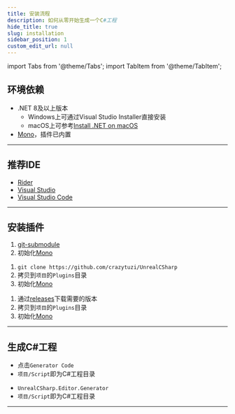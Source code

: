 ```yaml
---
title: 安装流程
description: 如何从零开始生成一个C#工程
hide_title: true
slug: installation
sidebar_position: 1
custom_edit_url: null
---
```


import Tabs from '@theme/Tabs';
import TabItem from '@theme/TabItem';

## 环境依赖

- .NET 8及以上版本
  - Windows上可通过Visual Studio Installer直接安装
  - macOS上可参考[Install .NET on macOS](https://learn.microsoft.com/en-us/dotnet/core/install/macos)
- [Mono](https://github.com/dotnet/runtime)，插件已内置

---

## 推荐IDE

- [Rider](https://www.jetbrains.com/rider/)
- [Visual Studio](https://visualstudio.microsoft.com/)
- [Visual Studio Code](https://code.visualstudio.com/)

---

## 安装插件

<Tabs>

<TabItem value="git submodule" label="子模块（推荐）" default>

1. [git-submodule](https://git-scm.com/docs/git-submodule)
2. 初始化[Mono](https://github.com/crazytuzi/Mono)

</TabItem>

<TabItem value="source code" label="源码">

1. `git clone https://github.com/crazytuzi/UnrealCSharp`
2. 拷贝到`项目`的`Plugins`目录
3. 初始化[Mono](https://github.com/crazytuzi/Mono)

</TabItem>

<TabItem value="releases" label="发布包">

1. 通过[releases](https://github.com/crazytuzi/UnrealCSharp/releases)下载需要的版本
2. 拷贝到`项目`的`Plugins`目录
3. 初始化[Mono](https://github.com/crazytuzi/Mono)

</TabItem>

</Tabs>

---

## 生成C#工程

<Tabs>

<TabItem value="button" label="按钮（推荐）" default>

- 点击`Generator Code`
- `项目/Script`即为C#工程目录

</TabItem>

<TabItem value="command" label="命令">

- `UnrealCSharp.Editor.Generator`
- `项目/Script`即为C#工程目录

</TabItem>

</Tabs>

---
